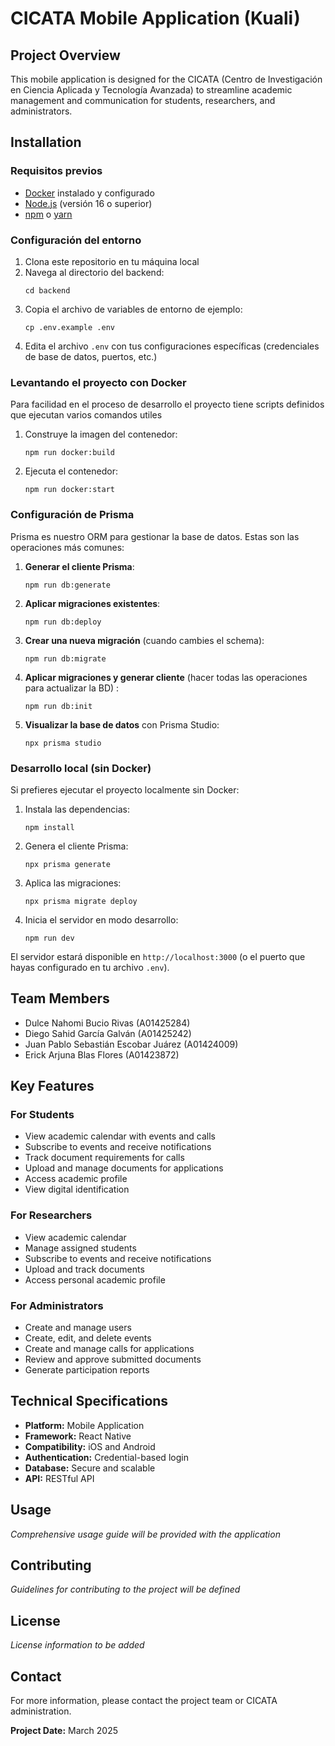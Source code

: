 # CICATA Mobile Application (Kuali)

## Project Overview
This mobile application is designed for the CICATA (Centro de Investigación en Ciencia Aplicada y Tecnología Avanzada) to streamline academic management and communication for students, researchers, and administrators.

## Installation

### Requisitos previos
- [Docker](https://www.docker.com/products/docker-desktop/) instalado y configurado
- [Node.js](https://nodejs.org/) (versión 16 o superior)
- [npm](https://www.npmjs.com/) o [yarn](https://yarnpkg.com/)

### Configuración del entorno
1. Clona este repositorio en tu máquina local
2. Navega al directorio del backend:
   ```
   cd backend
   ```
3. Copia el archivo de variables de entorno de ejemplo:
   ```
   cp .env.example .env
   ```
4. Edita el archivo `.env` con tus configuraciones específicas (credenciales de base de datos, puertos, etc.)

### Levantando el proyecto con Docker

Para facilidad en el proceso de desarrollo el proyecto tiene scripts definidos que ejecutan varios comandos utiles

1. Construye la imagen del contenedor:
   ```
   npm run docker:build
   ```

2. Ejecuta el contenedor:
   ```
   npm run docker:start
   ```

### Configuración de Prisma

Prisma es nuestro ORM para gestionar la base de datos. Estas son las operaciones más comunes:

1. **Generar el cliente Prisma**:
   ```
   npm run db:generate
   ```

2. **Aplicar migraciones existentes**:
   ```
   npm run db:deploy
   ```

3. **Crear una nueva migración** (cuando cambies el schema):
   ```
   npm run db:migrate
   ```

4. **Aplicar migraciones y generar cliente** (hacer todas las operaciones para actualizar la BD) :
   ```
   npm run db:init
   ```

5. **Visualizar la base de datos** con Prisma Studio:
   ```
   npx prisma studio
   ```

### Desarrollo local (sin Docker)

Si prefieres ejecutar el proyecto localmente sin Docker:

1. Instala las dependencias:
   ```
   npm install
   ```

2. Genera el cliente Prisma:
   ```
   npx prisma generate
   ```

3. Aplica las migraciones:
   ```
   npx prisma migrate deploy
   ```

4. Inicia el servidor en modo desarrollo:
   ```
   npm run dev
   ```

El servidor estará disponible en `http://localhost:3000` (o el puerto que hayas configurado en tu archivo `.env`).

## Team Members
- Dulce Nahomi Bucio Rivas (A01425284)
- Diego Sahid García Galván (A01425242)
- Juan Pablo Sebastián Escobar Juárez (A01424009)
- Erick Arjuna Blas Flores (A01423872)

## Key Features

### For Students
- View academic calendar with events and calls
- Subscribe to events and receive notifications
- Track document requirements for calls
- Upload and manage documents for applications
- Access academic profile
- View digital identification

### For Researchers
- View academic calendar
- Manage assigned students
- Subscribe to events and receive notifications
- Upload and track documents
- Access personal academic profile

### For Administrators
- Create and manage users
- Create, edit, and delete events
- Create and manage calls for applications
- Review and approve submitted documents
- Generate participation reports

## Technical Specifications
- **Platform:** Mobile Application
- **Framework:** React Native
- **Compatibility:** iOS and Android
- **Authentication:** Credential-based login
- **Database:** Secure and scalable
- **API:** RESTful API

## Usage
*Comprehensive usage guide will be provided with the application*

## Contributing
*Guidelines for contributing to the project will be defined*

## License
*License information to be added*

## Contact
For more information, please contact the project team or CICATA administration.

**Project Date:** March 2025